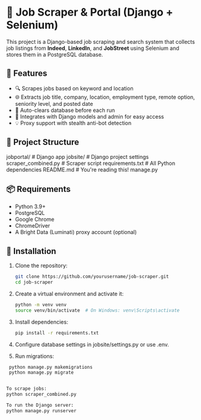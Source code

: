 # 🧠 Job Scraper & Portal (Django + Selenium)

This project is a Django-based job scraping and search system that collects job listings from **Indeed**, **LinkedIn**, and **JobStreet** using Selenium and stores them in a PostgreSQL database.

## 🚀 Features

- 🔍 Scrapes jobs based on keyword and location
- 🌐 Extracts job title, company, location, employment type, remote option, seniority level, and posted date
- 📅 Auto-clears database before each run
- 🔧 Integrates with Django models and admin for easy access
- 💡 Proxy support with stealth anti-bot detection

## 📁 Project Structure
jobportal/ # Django app
jobsite/ # Django project settings
scraper_combined.py # Scraper script
requirements.txt # All Python dependencies
README.md # You're reading this!
manage.py


## 📦 Requirements

- Python 3.9+
- PostgreSQL
- Google Chrome
- ChromeDriver
- A Bright Data (Luminati) proxy account (optional)

## 🔧 Installation

1. Clone the repository:
   ```bash
   git clone https://github.com/yourusername/job-scraper.git
   cd job-scraper


2. Create a virtual environment and activate it:
   ```bash
   python -m venv venv
   source venv/bin/activate  # On Windows: venv\Scripts\activate

4. Install dependencies:

   ```bash
   pip install -r requirements.txt

6. Configure database settings in jobsite/settings.py or use .env.

7. Run migrations:

  ```bash
   python manage.py makemigrations
   python manage.py migrate


To scrape jobs:
python scraper_combined.py

To run the Django server:
python manage.py runserver



